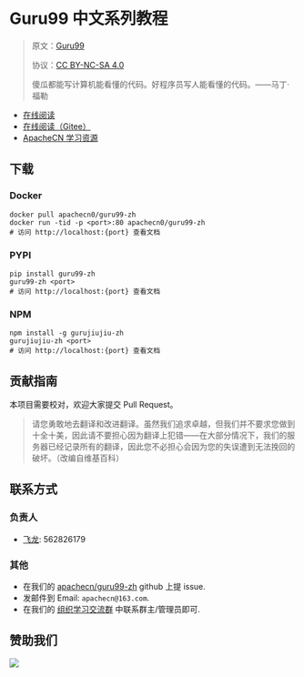 # Guru99 中文系列教程

> 原文：[Guru99](https://www.guru99.com/)
> 
> 协议：[CC BY-NC-SA 4.0](http://creativecommons.org/licenses/by-nc-sa/4.0/)
> 
> 傻瓜都能写计算机能看懂的代码。好程序员写人能看懂的代码。——马丁·福勒

* [在线阅读](https://guru99.apachecn.org)
* [在线阅读（Gitee）](https://apachecn.gitee.io/guru99-zh/)
* [ApacheCN 学习资源](http://docs.apachecn.org/)

## 下载

### Docker

```
docker pull apachecn0/guru99-zh
docker run -tid -p <port>:80 apachecn0/guru99-zh
# 访问 http://localhost:{port} 查看文档
```

### PYPI

```
pip install guru99-zh
guru99-zh <port>
# 访问 http://localhost:{port} 查看文档
```

### NPM

```
npm install -g gurujiujiu-zh
gurujiujiu-zh <port>
# 访问 http://localhost:{port} 查看文档
```

## 贡献指南

本项目需要校对，欢迎大家提交 Pull Request。

> 请您勇敢地去翻译和改进翻译。虽然我们追求卓越，但我们并不要求您做到十全十美，因此请不要担心因为翻译上犯错——在大部分情况下，我们的服务器已经记录所有的翻译，因此您不必担心会因为您的失误遭到无法挽回的破坏。（改编自维基百科）

## 联系方式

### 负责人

* [飞龙](https://github.com/wizardforcel): 562826179

### 其他

*   在我们的 [apachecn/guru99-zh](https://github.com/apachecn/guru99-zh) github 上提 issue.
*   发邮件到 Email: `apachecn@163.com`.
*   在我们的 [组织学习交流群](http://www.apachecn.org/organization/348.html) 中联系群主/管理员即可.

## 赞助我们

![](http://data.apachecn.org/img/about/donate.jpg)
